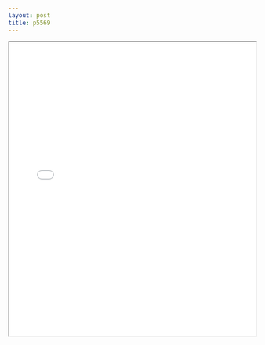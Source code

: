 ```yaml
---
layout: post
title: p5569
---
```


<div class="pdf-container">
<iframe src="/ea/assets/pdfs/pub.n.ins/p5569.pdf" height="600" width="100%" allowFullScreen="true"></iframe>
</div>

